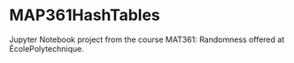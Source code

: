 # MAP361HashTables
Jupyter Notebook project from the course MAT361: Randomness offered at ÉcolePolytechnique.
